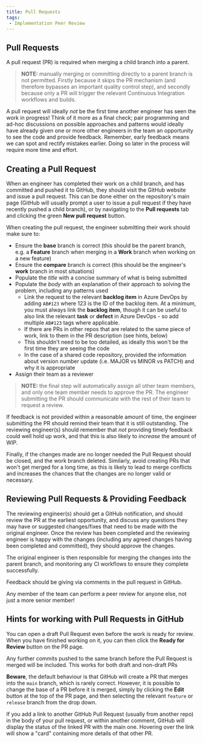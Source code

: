 ```yaml
---
title: Pull Requests
tags:
 - Implementation Peer Review
---
```


## Pull Requests

A pull request (PR) is required when merging a child branch into a parent.

> **NOTE:** manually merging or committing directly to a parent branch is not permitted. Firstly because it skips the PR mechanism (and therefore bypasses an important quality control step), and secondly because only a PR will trigger the relevant Continuous Integration workflows and builds.

A pull request will ideally _not_ be the first time another engineer has seen the work in progress! Think of it more as a final check; pair programming and ad-hoc discussions on possible approaches and patterns would ideally have already given one or more other engineers in the team an opportunity to see the code and provide feedback. Remember, early feedback means we can spot and rectify mistakes earlier. Doing so later in the process will require more time and effort.

## Creating a Pull Request

When an engineer has completed their work on a child branch, and has committed and pushed it to GitHub, they should visit the GitHub website and issue a pull request. This can be done either on the repository's main page (GitHub will usually prompt a user to issue a pull request if they have recently pushed a child branch), or by navigating to the **Pull requests** tab and clicking the green **New pull request** button.

When creating the pull request, the engineer submitting their work should make sure to:

- Ensure the **base** branch is correct (this should be the parent branch, e.g. a **Feature** branch when merging in a **Work** branch when working on a new feature)
- Ensure the **compare** branch is correct (this should be the engineer's **work** branch in most situations)
- Populate the _title_ with a concise summary of what is being submitted
- Populate the _body_ with an explanation of their approach to solving the problem, including any patterns used
  - Link the request to the relevant **backlog item** in Azure DevOps by adding `AB#123` where 123 is the ID of the backlog item. At a minimum, you must always link the **backlog item**, though it can be useful to also link the relevant **task** or **defect** in Azure DevOps - so add multiple `AB#123` tags where applicable.
  - If there are PRs in other repos that are related to the same piece of work, link to them in the PR description (see hints, below)
  - This shouldn't need to be too detailed, as ideally this won't be the first time they are seeing the code
  - In the case of a shared code repository, provided the information about version number update (i.e. MAJOR vs MINOR vs PATCH) and why it is appropriate
- Assign their team as a reviewer

> **NOTE:** the final step will automatically assign all other team members, and only one team member needs to approve the PR. The engineer submitting the PR should communicate with the rest of their team to request a review.

If feedback is not provided within a reasonable amount of time, the engineer submitting the PR should remind their team that it is still outstanding. The reviewing engineer(s) should remember that _not_ providing timely feedback could well hold up work, and that this is also likely to _increase_ the amount of WIP.

Finally, if the changes made are no longer needed the Pull Request should be closed, and the work branch deleted. Similarly, avoid creating PRs that won't get merged for a long time, as this is likely to lead to merge conflicts and increases the chances that the changes are no longer valid or necessary.

## Reviewing Pull Requests & Providing Feedback

The reviewing engineer(s) should get a GitHub notification, and should review the PR at the earliest opportunity, and discuss any questions they may have or suggested changes/fixes that need to be made with the original engineer. Once the review has been completed and the reviewing engineer is happy with the changes (including any agreed changes having been completed and committed), they should approve the changes.

The original engineer is then responsible for merging the changes into the parent branch, and monitoring any CI workflows to ensure they complete successfully.

Feedback should be giving via comments in the pull request in GitHub.

Any member of the team can perform a peer review for anyone else, not just a more senior member!

## Hints for working with Pull Requests in GitHub

You can open a draft Pull Request even before the work is ready for review. When you have finished working on it, you can then click the **Ready for Review** button on the PR page.

Any further commits pushed to the same branch before the Pull Request is merged will be included. This works for both draft and non-draft PRs

**Beware**, the default behaviour is that GitHub will create a PR that merges into the `main` branch, which is rarely correct. However, it is possible to change the base of a PR before it is merged, simply by clicking the **Edit** button at the top of the PR page, and then selecting the relevant `feature` or `release` branch from the drop down.


If you add a link to another GitHub Pull Request (usually from another repo) in the body of your pull request, or within another comment, GitHub will display the status of the linked PR with the main one. Hovering over the link will show a "card" containing more details of that other PR.

